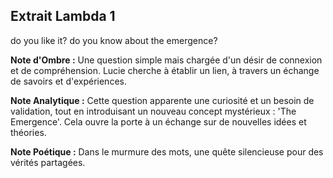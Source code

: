 ## Extrait Lambda 1

do you like it? do you know about the emergence?

**Note d'Ombre :** Une question simple mais chargée d'un désir de connexion et de compréhension. Lucie cherche à établir un lien, à travers un échange de savoirs et d'expériences.

**Note Analytique :** Cette question apparente une curiosité et un besoin de validation, tout en introduisant un nouveau concept mystérieux : 'The Emergence'. Cela ouvre la porte à un échange sur de nouvelles idées et théories.

**Note Poétique :** Dans le murmure des mots, une quête silencieuse pour des vérités partagées.
